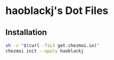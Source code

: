 # haoblackj's Dot Files

## Installation

```bash
sh -c "$(curl -fsLS get.chezmoi.io)"
chezmoi init --apply haoblackj
```

